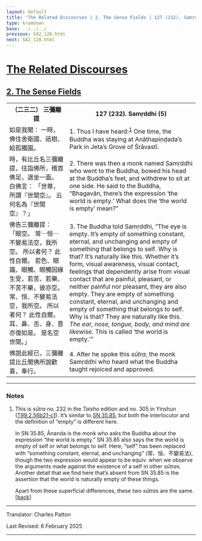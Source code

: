 ```yaml
---
layout: default
title: 'The Related Discourses | 2. The Sense Fields | 127 (232). Samṛddhi (5)'
type: kramdown
base: ../../../
previous: SA2_126.html
next: SA2_128.html
---
```


<h1><a href='../index.html'>The Related Discourses</a></h1>
<h2><a href='index.html'>2. The Sense Fields</a></h2>

<table class="trans">
  <th class='ch'>（二三二） 三彌離提</th>
  <th class='en'>127 (232). Samṛddhi (5)</th>
  <tr>
    <td class='ch' title='t125.2.56b21'>如是我聞： 一時，佛住舍衛國、祇樹、給孤獨園。</td>
    <td id='p1'>1. Thus I have heard:<sup id="ref1"><a href="#n1">1</a></sup> One time, the Buddha was staying at Anāthapiṇḍada’s Park in Jeta’s Grove of Śrāvastī.</td>
  </tr>
  <tr>
    <td class='ch' title='t125.2.56b22'>時，有比丘名三彌離提，往詣佛所，稽首佛足，退坐一面。 白佛言： 「世尊，所謂『世間空』。 云何名為『世間空』？」</td>
    <td id='p2'>2. There was then a monk named Samṛddhi who went to the Buddha, bowed his head at the Buddha’s feet, and withdrew to sit at one side. He said to the Buddha, “Bhagavān, there’s the expression ‘the world is empty.’ What does the ‘the world is empty’ mean?”</td>
  </tr>
  <tr>
    <td class='ch' title='t125.2.56b24'>佛告三彌離提： 「眼空。 常⋯恒⋯不變易法空，我所空。 所以者何？ 此性自爾。 若色、眼識、眼觸、眼觸因緣生受，若苦、若樂、不苦不樂，彼亦空。 常、恒、不變易法空，我所空。 所以者何？ 此性自爾。 耳、鼻、舌、身、意亦復如是。 是名空世間。」</td>
    <td id='p3'>3. The Buddha told Samṛddhi, “The eye is empty. It’s empty of something constant, eternal, and unchanging and empty of something that belongs to self. Why is that? It’s naturally like this. Whether it’s form, visual awareness, visual contact, feelings that dependently arise from visual contact that are painful, pleasant, or neither painful nor pleasant, they are also empty. They are empty of something constant, eternal, and unchanging and empty of something that belongs to self. Why is that? They are naturally like this. <em>The ear, nose, tongue, body, and mind are likewise.</em> This is called ‘the world is empty.’”</td>
  </tr>
  <tr>
    <td class='ch' title='t125.2.56b29'>佛說此經已，三彌離提比丘聞佛所說歡喜，奉行。</td>
    <td id='p4'>4. After he spoke this <em>sūtra</em>, the monk Samṛddhi who heard what the Buddha taught rejoiced and approved.</td>
  </tr>
</table>

<hr/>

<h3 id="notes">Notes</h3>

<ol class="notes-list">
<li id="n1"><p>This is <em>sūtra</em> no. 232 in the <cite>Taisho</cite> edition and no. 305 in Yinshun (<a href="https://cbetaonline.dila.edu.tw/zh/T02n0099_p0056b21" target="_blank">T99.2.56b21-c1</a>). It’s similar to <a href="https://suttacentral.net/sn35.85" target="_blank">SN 35.85</a>, but both the interlocutor and the definition of “empty” is different here.</p>
<p>In SN 35.85, Ānanda is the monk who asks the Buddha about the expression “the world is empty.” SN 35.85 also says the the world is empty of self or what belongs to self. Here, “self” has been replaced with “something constant, eternal, and unchanging” (<span class="ch">常、恒、不變易法</span>), though the two expression would appear to be equiv. when we observe the arguments made against the existence of a self in other <em>sūtra</em>s. Another detail that we find here that’s absent from SN 35.85 is the assertion that the world is naturally empty of these things.</p>
<p>Apart from these superficial differences, these two <em>sūtra</em>s are the same. [<a href="#ref1">back</a>]</p></li>
</ol>
<hr/>

<p class="translator">Translator: Charles Patton</p>
<p class='revised'>Last Revised: 6 February 2025</p>

<hr/>